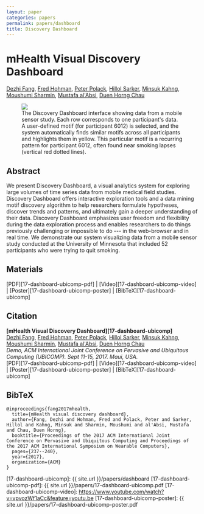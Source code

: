 ```yaml
---
layout: paper
categories: papers
permalink: papers/dashboard
title: Discovery Dashboard
---
```


# mHealth Visual Discovery Dashboard
[Dezhi Fang][andy], [Fred Hohman][fred], [Peter Polack][peter], [Hillol Sarker][hillol], [Minsuk Kahng][brian], [Moushumi Sharmin][moushumi], [Mustafa al'Absi][mustafa], [Duen Horng Chau][polo]  

<figure>
     <img class="single" src="/images/papers/17-dashboard-ubicomp.png">
    <figcaption class="single">
        The Discovery Dashboard interface showing data from a mobile sensor study. Each row corresponds to one participant's data. 
        A user-defined motif (for participant 6012) is selected, and the system automatically finds similar motifs across all participants and highlights them in yellow.
        This particular motif is a recurring pattern for participant 6012, often found near smoking lapses (vertical red dotted lines).
    </figcaption>
</figure>

## Abstract
We present Discovery Dashboard, a visual analytics system for exploring large volumes of time series data from mobile medical field studies. 
Discovery Dashboard offers interactive exploration tools and a data mining motif discovery algorithm to help researchers formulate hypotheses, discover trends and patterns, and ultimately gain a deeper understanding of their data.
Discovery Dashboard emphasizes user freedom and flexibility during the data exploration process and enables researchers to do things previously challenging or impossible to do --- in the web-browser and in real time.
We demonstrate our system visualizing data from a mobile sensor study conducted at the University of Minnesota that included 52 participants who were trying to quit smoking.

## Materials
[PDF][17-dashboard-ubicomp-pdf] | [Video][17-dashboard-ubicomp-video] | [Poster][17-dashboard-ubicomp-poster] | [BibTeX][17-dashboard-ubicomp]

## Citation
**[mHealth Visual Discovery Dashboard][17-dashboard-ubicomp]**  
[Dezhi Fang][andy], [Fred Hohman][fred], [Peter Polack][peter], [Hillol Sarker][hillol], [Minsuk Kahng][brian], [Moushumi Sharmin][moushumi], [Mustafa al'Absi][mustafa], [Duen Horng Chau][polo]  
*Demo, ACM International Joint Conference on Pervasive and Ubiquitous Computing (UBICOMP). Sept 11-15, 2017. Maui, USA.*  
<span class="paper-misc">
[PDF][17-dashboard-ubicomp-pdf] | [Video][17-dashboard-ubicomp-video] | [Poster][17-dashboard-ubicomp-poster] | [BibTeX][17-dashboard-ubicomp]
</span>

## BibTeX
```
@inproceedings{fang2017mhealth,
  title={mHealth visual discovery dashboard},
  author={Fang, Dezhi and Hohman, Fred and Polack, Peter and Sarker, Hillol and Kahng, Minsuk and Sharmin, Moushumi and al'Absi, Mustafa and Chau, Duen Horng},
  booktitle={Proceedings of the 2017 ACM International Joint Conference on Pervasive and Ubiquitous Computing and Proceedings of the 2017 ACM International Symposium on Wearable Computers},
  pages={237--240},
  year={2017},
  organization={ACM}
}
```

[andy]: https://cv.andyfang.me/ "Dezhi Fang"
[fred]: http://fredhohman.com "Fred Hohman"
[peter]: https://petepolack.com/ "Peter Polack"
[hillol]: https://www.linkedin.com/in/hillolsarker/ "Hillol Sarker"
[brian]: http://minsuk.com/ "Minsuk Kahng"
[moushumi]: https://facultyweb.cs.wwu.edu/~sharmim/ "Moushumi Sharmin"
[mustafa]: http://d.umn.edu/~bml/people/alabsi.html "Mustafa al'Absi"
[polo]: http://www.cc.gatech.edu/~dchau/ "Polo Chau"

[17-dashboard-ubicomp]: {{ site.url }}/papers/dashboard
[17-dashboard-ubicomp-pdf]: {{ site.url }}/papers/17-dashboard-ubicomp.pdf
[17-dashboard-ubicomp-video]: https://www.youtube.com/watch?v=vpvozWf1aCc&feature=youtu.be
[17-dashboard-ubicomp-poster]: {{ site.url }}/papers/17-dashboard-ubicomp-poster.pdf